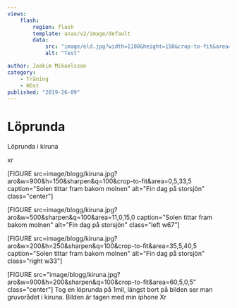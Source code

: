 ```yaml
---
views:
    flash:
        region: flash
        template: anax/v2/image/default
        data:
            src: "image/eld.jpg?width=1100&height=150&crop-to-fit&area=15,10,0,20"
            alt: "Test"

author: Joakim Mikaelsson
category:
    - Träning
    - Höst
published: "2019-26-09"
---
```

Löprunda
==================================

Löprunda i kiruna

xr
<!--more-->

[FIGURE src=image/blogg/kiruna.jpg?aro&w=900&h=150&sharpen&q=100&crop-to-fit&area=0,5,33,5 caption="Solen tittar fram bakom molnen" alt="Fin dag på storsjön" class="center"] 

[FIGURE src=image/blogg/kiruna.jpg?aro&w=500&sharpen&q=100&area=11,0,15,0 caption="Solen tittar fram bakom molnen" alt="Fin dag på storsjön" class="left w67"] 

[FIGURE src=image/blogg/kiruna.jpg?aro&w=200&h=250&sharpen&q=100&crop-to-fit&area=35,5,40,5 caption="Solen tittar fram bakom molnen" alt="Fin dag på storsjön" class="right w33"] 

[FIGURE src="image/blogg/kiruna.jpg?aro&w=900&h=200&sharpen&q=100&crop-to-fit&area=60,5,0,5" class="center"]
Tog en löprunda på 1mil, längst bort på bilden ser man gruvorådet i kiruna.
Bilden är tagen med min iphone Xr
